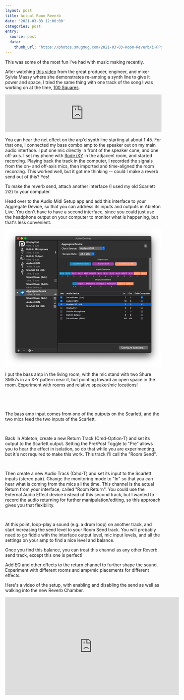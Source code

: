 ```yaml
---
layout: post
title: Actual Room Reverb
date: '2021-03-03 12:00:00'
categories: post
entry:
  source: post
  data:
    thumb_url: 'https://photos.smugmug.com/2021-03-03-Room-Reverb/i-FPggJb5/0/96cfe660/Th/2021030408155275--7795515852288585693-IMG_1899_HEIC-Th.jpg'
---
```


This was some of the most fun I've had with music making recently.

After watching [this video](https://youtube.com/watch?v=SA6Emhn7bMs) from the great producer, engineer, and mixer Sylvia Massy where she demonstrates re-amping a synth line to give it power and space, I tried the same thing with one track of the song I was working on at the time, [100 Squares](https://open.spotify.com/track/5QasBwoeE4WYOqQPu4tBMD?si=YlJP2JI1Rv6gQlhGYvESJQ).

<iframe style="border: 0; width: 100%; height: 120px;" src="https://bandcamp.com/EmbeddedPlayer/track=378566830/size=large/bgcol=ffffff/linkcol=0687f5/tracklist=false/artwork=small/transparent=true/" seamless><a href="https://zacksteinkamp.bandcamp.com/track/100-squares">100 Squares by Zack Steinkamp</a></iframe>

You can hear the net effect on the arp'd synth line starting at about 1:45. For that one, I connected my bass combo amp to the speaker out on my main audio interface. I put one mic directly in front of the speaker cone, and one off-axis. I set my phone with [Rode iXY](http://www.rode.com/microphones/ixy) in the adjacent room, and started recording. Playing back the track in the computer, I recorded the signals from the on- and off-axis mics, then imported and time-aligned the room recording. This worked well, but it got me thinking -- could I make a reverb send out of this? Yes!

To make the reverb send, attach another interface (I used my old Scarlett 2i2) to your computer.

Head over to the Audio Midi Setup app and add this interface to your Aggregate Device, so that you can address its inputs and outputs in Ableton Live. You don't have to have a second interface, since you could just use the headphone output on your computer to monitor what is happening, but that's less convenient.

<img src="/images/room_audio_midi.png"/>

I put the bass amp in the living room, with the mic stand with two Shure SM57s in an X-Y pattern near it, but pointing toward an open space in the room. Experiment with rooms and relative speaker/mic locations!

<a href="https://zacksteinkamp.smugmug.com/2021-03-03-Room-Reverb/i-KtFcLXx/A"><img src="https://photos.smugmug.com/2021-03-03-Room-Reverb/i-KtFcLXx/0/3d1e0969/XL/2021030408155275--3718474167161792980-IMG_1900_HEIC-XL.jpg" alt=""></a>

<a href="https://zacksteinkamp.smugmug.com/2021-03-03-Room-Reverb/i-FPggJb5/A"><img src="https://photos.smugmug.com/2021-03-03-Room-Reverb/i-FPggJb5/0/96cfe660/XL/2021030408155275--7795515852288585693-IMG_1899_HEIC-XL.jpg" alt=""></a>

The bass amp input comes from one of the outputs on the Scarlett, and the two mics feed the two inputs of the Scarlett.

<a href="https://zacksteinkamp.smugmug.com/2021-03-03-Room-Reverb/i-h5QTRRm/A"><img src="https://photos.smugmug.com/2021-03-03-Room-Reverb/i-h5QTRRm/0/d3f8507d/XL/2021030408155275--6544226813501110196-IMG_1901_HEIC-XL.jpg" alt=""></a>

Back in Ableton, create a new Return Track (Cmd-Option-T) and set its output to the Scarlett output. Setting the Pre/Post Toggle to "Pre" allows you to hear the effect in isolation, so do that while you are experimenting, but it's not required to make this work. This track I'll call the "Room Send".

<a href="https://zacksteinkamp.smugmug.com/2021-03-03-Room-Reverb/i-FkJjnw8/A"><img src="https://photos.smugmug.com/2021-03-03-Room-Reverb/i-FkJjnw8/0/ab45c964/XL/2021030408155275--8885037713138693610-IMG_1902_HEIC-XL.jpg" alt=""></a>

Then create a new Audio Track (Cmd-T) and set its input to the Scarlett inputs (stereo pair). Change the monitoring mode to "In" so that you can hear what is coming from the mics all the time. This channel is the actual Return from your interface, called "Room Return". You could use the External Audio Effect device instead of this second track, but I wanted to record the audio returning for further manipulation/editing, so this approach gives you that flexibility.

<a href="https://zacksteinkamp.smugmug.com/2021-03-03-Room-Reverb/i-M9gF2V3/A"><img src="https://photos.smugmug.com/2021-03-03-Room-Reverb/i-M9gF2V3/1/9720d94f/XL/IMG_1905_HEIC-XL.jpg" alt=""></a>

At this point, loop-play a sound (e.g. a drum loop) on another track, and start increasing the send level to your Room Send track. You will probably need to go fiddle with the interface output level, mic input levels, and all the settings on your amp to find a nice level and balance.

Once you find this balance, you can treat this channel as any other Reverb send track, except this one is perfect!

Add EQ and other effects to the return channel to further shape the sound. Experiment with different rooms and amp/mic placements for different effects.

Here's a video of the setup, with enabling and disabling the send as well as walking into the new Reverb Chamber.

<iframe width="560" height="315" src="https://www.youtube.com/embed/ImgVmL1Sgr8" frameborder="0" allow="accelerometer; autoplay; clipboard-write; encrypted-media; gyroscope; picture-in-picture" allowfullscreen></iframe>

